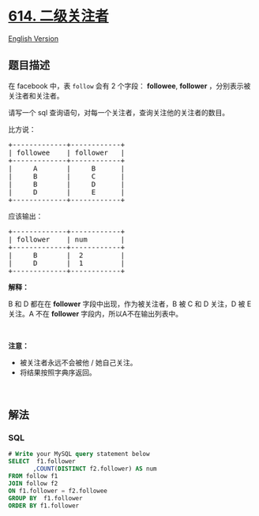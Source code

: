 # [614. 二级关注者](https://leetcode.cn/problems/second-degree-follower)

[English Version](/solution/0600-0699/0614.Second%20Degree%20Follower/README_EN.md)

## 题目描述

<p>在 facebook 中，表&nbsp;<code>follow</code>&nbsp;会有 2 个字段： <strong>followee</strong>, <strong>follower</strong>&nbsp;，分别表示被关注者和关注者。</p>

<p>请写一个 sql 查询语句，对每一个关注者，查询关注他的关注者的数目。</p>

<p>比方说：</p>

<pre>+-------------+------------+
| followee    | follower   |
+-------------+------------+
|     A       |     B      |
|     B       |     C      |
|     B       |     D      |
|     D       |     E      |
+-------------+------------+
</pre>

<p>应该输出：</p>

<pre>+-------------+------------+
| follower    | num        |
+-------------+------------+
|     B       |  2         |
|     D       |  1         |
+-------------+------------+
</pre>

<p><strong>解释：</strong></p>

<p>B 和 D 都在在&nbsp;<strong>follower</strong>&nbsp;字段中出现，作为被关注者，B 被 C 和 D 关注，D 被 E 关注。A 不在 <strong>follower</strong>&nbsp;字段内，所以A不在输出列表中。</p>

<p>&nbsp;</p>

<p><strong>注意：</strong></p>

<ul>
	<li>被关注者永远不会被他 / 她自己关注。</li>
	<li>将结果按照字典序返回。</li>
</ul>

<p>&nbsp;</p>

## 解法

### **SQL**

```sql
# Write your MySQL query statement below
SELECT  f1.follower
       ,COUNT(DISTINCT f2.follower) AS num
FROM follow f1
JOIN follow f2
ON f1.follower = f2.followee
GROUP BY  f1.follower
ORDER BY f1.follower
```
